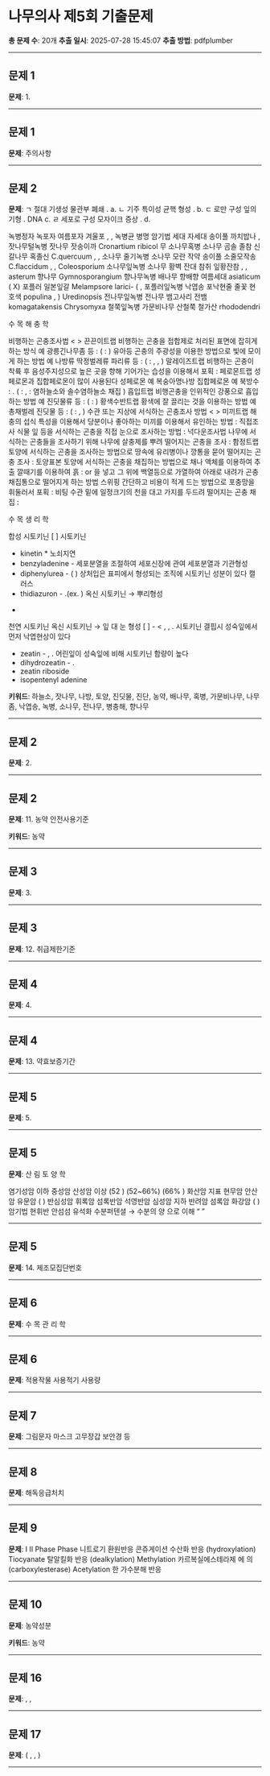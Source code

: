# 나무의사 제5회 기출문제

**총 문제 수**: 20개
**추출 일시**: 2025-07-28 15:45:07
**추출 방법**: pdfplumber

---

## 문제 1

**문제**: 1.

---

## 문제 1

**문제**: 주의사항

---

## 문제 2

**문제**: ㄱ 절대 기생성 물관부 폐쇄
. a.
ㄴ 기주 특이성 균핵 형성
. b.
ㄷ 로만 구성 잎의 기형
. DNA c.
ㄹ 세포로 구성 모자이크 증상
. d.



녹병정자 녹포자 여름포자 겨울포
, ,
녹병균 병명 암기법
세대 자세대
송이풀 까치밥나
,
잣나무털녹병 잣나무 잣송이까
Cronartium ribicol
무
소나무혹병 소나무 곰솔 졸참 신갈나무 혹졸신
C.quercuum , ,
소나무 줄기녹병 소나무 모란 작약 송이풀 소줄모작송
C.flaccidum , ,
Coleosporium
소나무잎녹병 소나무 황벽 잔대 참취 잎황잔참
, ,
asterum
향나무
Gymnosporangium
향나무녹병 배나무 향배향
여름세대
asiaticum ( X)
포플러 일본잎갈
Melampsore larici- ( ,
포플러잎녹병 낙엽송 포낙현줄
줄꽃 현호색
populina , )
Uredinopsis
전나무잎녹병 전나무 뱀고사리 전뱀
komagatakensis
Chrysomyxa
철쭉잎녹병 가문비나무 산철쭉 철가산
rhododendri



수 목 해 충 학



비행하는 곤충조사법
< >
끈끈이트랩 비행하는 곤충을 접합제로 처리된 표면에 잡히게 하는 방식 예 광릉긴나무좀 등
: ( : )
유아등 곤충의 주광성을 이용한 방법으로 빛에 모이게 하는 방법 예 나방류 딱정벌레류 파리류 등
: ( : , , )
말레이즈트랩 비행하는 곤충이 착륙 후 음성주지성으로 높은 곳을 향해 기어가는 습성을 이용해서 포획
:
페로몬트랩 성페로몬과 집합페로몬이 많이 사용된다 성페로몬 예 복숭아명나방 집합페로몬 예 북방수
: . ( : , :
염하늘소와 솔수염하늘소 채집
)
흡입트랩 비행곤충을 인위적인 강풍으로 흡입하는 방법 예 진딧물류 등
: ( : )
황색수반트랩 황색에 잘 끌리는 것을 이용하는 방법 예 총채벌레 진딧물 등
: ( : , )
수관 또는 지상에 서식하는 곤충조사 방법
< >
미끼트랩 해충의 섭식 특성을 이용해서 당분이나 좋아하는 미끼를 이용해서 유인하는 방법
:
직접조사 식물 잎 등을 서식하는 곤충을 직접 눈으로 조사하는 방법
:
넉다운조사법 나무에 서식하는 곤충들을 조사하기 위해 나무에 살충제를 뿌려 떨어지는 곤충을 조사
:
함정트랩 토양에 서식하는 곤충을 조사하는 방법으로 땅속에 유리병이나 깡통을 묻어 떨어지는 곤충 조사
:
토양표본 토양에 서식하는 곤충을 채집하는 방법으로 채나 액체를 이용하여 추출 깔때기를 이용하여 흙
: or
을 넣고 그 위에 백열등으로 가열하여 아래로 내려가 곤충채집통으로 떨어지게 하는 방법
스위핑 간단하고 비용이 적게 드는 방법으로 포충망을 휘둘러서 포획
:
비팅 수관 밑에 일정크기의 천을 대고 가지를 두드려 떨어지는 곤충 채집
:



수 목 생 리 학



합성 시토키닌
[ ]
시토키닌
- kinetin *
노쇠지연
- benzyladenine -
세포분열을 조절하여 세포신장에 관여 세포분열과 기관형성
- diphenylurea - ( )
상처입은 표피에서 형성되는 조직에 시토키닌 성분이 있다 캘러스
- thidiazuron - .(ex. )
옥신 시토키닌 → 뿌리형성
- >
천연 시토키닌 옥신 시토키닌 → 잎 대 눈 형성
[ ] - < , , .
시토키닌 결핍시 성숙잎에서 먼저 낙엽현상이 있다
- zeatin - , .
어린잎이 성숙잎에 비해 시토키닌 함량이 높다
- dihydrozeatin - .
- zeatin riboside
- isopentenyl adenine

**키워드**: 하늘소, 잣나무, 나방, 토양, 진딧물, 진단, 농약, 배나무, 혹병, 가문비나무, 나무좀, 낙엽송, 녹병, 소나무, 전나무, 병충해, 향나무

---

## 문제 2

**문제**: 2.

---

## 문제 2

**문제**: 11.
농약 안전사용기준

**키워드**: 농약

---

## 문제 3

**문제**: 3.

---

## 문제 3

**문제**: 12.
취급제한기준

---

## 문제 4

**문제**: 4.

---

## 문제 4

**문제**: 13.
약효보증기간

---

## 문제 5

**문제**: 5.

---

## 문제 5

**문제**: 산 림 토 양 학



염기성암 이하 중성암 산성암 이상
(52 ) (52~66%) (66% )
화산암 지표 현무암 안산암 유문암
( )
반심성암 휘록암 섬록반암 석영반암
심성암 지하 반려암 섬록암 화강암
( )
암기법 현휘반 안섬섬 유석화
수분퍼텐셜 → 수분의 양 으로 이해
“ ”

---

## 문제 5

**문제**: 14.
제조모집단번호

---

## 문제 6

**문제**: 수 목 관 리 학

---

## 문제 6

**문제**: 적용작물 사용적기 사용량

---

## 문제 7

**문제**: 그림문자 마스크 고무장갑 보안경 등

---

## 문제 8

**문제**: 해독응급처치

---

## 문제 9

**문제**: Ⅰ Ⅱ
Phase Phase
니트로기 환원반응
콘쥬게이션
수산화 반응
(hydroxylation)
Tiocyanate
탈알킬화 반응
(dealkylation)
Methylation
카르복실에스테라제 에 의
(carboxylesterase)
Acetylation
한 가수분해 반응

---

## 문제 10

**문제**: 농약성분

**키워드**: 농약

---

## 문제 16

**문제**: , ,

---

## 문제 17

**문제**: ( , , )

---


